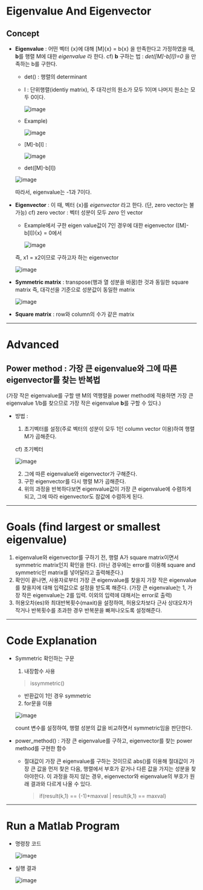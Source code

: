 # Eigenvalue And Eigenvector

## Concept
   - **Eigenvalue** : 어떤 벡터 {x}에 대해 [M]{x} = b{x} 을 만족한다고 가정하였을 때, **b**를 행렬 M에 대한   _eigenvalue_ 라 한다. 
     cf) **b** 구하는 법 : _det([M]-b[I])=0_ 을 만족하는 b를 구한다.
     - det() : 행렬의 determinant  
     
     - I : 단위행렬(identiy matrix), 주 대각선의 원소가 모두 1이며 나머지 원소는 모두 0이다.  
     
       ![image](https://user-images.githubusercontent.com/44759154/48930529-77ad8b00-ef34-11e8-95c5-d4ef90a7a579.png)

     - Example)  
     
       ![image](https://user-images.githubusercontent.com/44759154/48930626-2a7de900-ef35-11e8-99db-031043334d90.png)
      
      - [M]-b[I] :
    
        ![image](https://user-images.githubusercontent.com/44759154/48930597-f0ace280-ef34-11e8-8a34-4202f957bd76.png)  
       
       - det([M]-b[I])
       
        ![image](https://user-images.githubusercontent.com/44759154/48930717-b4c64d00-ef35-11e8-8cd7-e3731e9e61c9.png)  
       
       따라서, eigenvalue는 -1과 7이다.
    
     
   - **Eigenvector** : 이 때, 벡터 {x}를 _eigenvector_ 라고 한다. (단, zero vector는 불가능)
     cf) zero vector : 벡터 성분이 모두 _zero_ 인 vector
     - Example에서 구한 eigen value값이 7인 경우에 대한 eigenvector 
       ([M]-b[I]){x} = 0에서 
       
        ![image](https://user-images.githubusercontent.com/44759154/48930981-408ca900-ef37-11e8-9b25-8210c4477684.png)
        
      즉, x1 = x2이므로 구하고자 하는 eigenvector 
      
        ![image](https://user-images.githubusercontent.com/44759154/48931033-98c3ab00-ef37-11e8-9335-161dd1f8d09b.png)
    
   - **Symmetric matrix** : transpose(행과 열 성분을 바꿈)한 것과 동일한 square matrix
                             즉, 대각선을 기준으로 성분값이 동일한 matrix
                             
        ![image](https://user-images.githubusercontent.com/44759154/48932029-d414a880-ef3c-11e8-9fc6-b5d688674670.png)

   - **Square matrix** : row와 column의 수가 같은 matrix
___
# Advanced
## Power method : 가장 큰 eigenvalue와 그에 따른 eigenvector를 찾는 반복법
(가장 작은 eigenvalue를 구할 땐 M의 역행렬을 power method에 적용하면 가장 큰 eigenvalue 1/b를 찾으므로 
가장 작은 eigenvalue **b**를 구할 수 있다.) 

  - 방법 :
    1) 초기벡터를 설정(주로 벡터의 성분이 모두 1인 column vector 이용)하여 행렬 M가 곱해준다.  
    
      cf) 초기벡터
      
      ![image](https://user-images.githubusercontent.com/44759154/48931354-35d31380-ef39-11e8-965c-07fb11b7159c.png)  
      
    2) 그에 따른 eigenvalue와 eigenvector가 구해준다.
    3) 구한 eigenvector를 다시 행렬 M가 곱해준다.
    4) 위의 과정을 반복하다보면 eigenvalue값이 가장 큰 eigenvalue에 수렴하게 되고, 그에 따라 eigenvector도
     참값에 수렴하게 된다.  
  


___

# Goals (find largest or smallest eigenvalue)
1. eigenvalue와 eigenvector를 구하기 전, 행렬 A가 square matrix이면서 symmetric matrix인지 확인을 한다.
    (아닌 경우에는 error를 이용해 square and symmetric인 matrix를 넣어달라고 출력해준다.)
2. 확인이 끝나면, 사용자로부터 가장 큰 eigenvalue를 찾을지 가장 작은 eigenvalue를 찾을지에 대해 입력값으로 설정을 받도록 해준다.
    (가장 큰 eigenvalue는 1, 가장 작은 eigenvalue는 2를 입력. 이외의 입력에 대해서는 error로 출력)
3. 허용오차(es)와 최대반복횟수(maxit)을 설정하여, 허용오차보다 근사 상대오차가 작거나 반복횟수를 초과한 경우 반복문을 빠져나오도록 설정해준다.

___

# Code Explanation
  - Symmetric 확인하는 구문  
  
    1) 내장함수 사용
    
    >issymmetric()  
    
     - 반환값이 1인 경우 symmetric  
     
    
    2) for문을 이용
    
    ![image](https://user-images.githubusercontent.com/44759154/48932647-5a7eb980-ef40-11e8-8aab-dbcaa229cc8d.png)
    
    count 변수를 설정하여, 행렬 성분의 값을 비교하면서 symmetric임을 판단한다.
    
  - power_method() : 가장 큰 eigenvalue를 구하고, eigenvector를 찾는 power method를 구현한 함수
    - 절대값이 가장 큰 eigenvalue를 구하는 것이므로 abs()를 이용해 절대값이 가장 큰 값을 먼저 찾은 다음, 행렬에서 부호가 같거나 다른 값을 가지는       성분을 찾아야한다. 이 과정을 하지 않는 경우, eigenvector와 eigenvalue의 부호가 원래 결과와 다르게 나올 수 있다.
 
      >if(result(k,1) == (-1)*maxval | result(k,1) == maxval) 
      
  
___

# Run a Matlab Program 
  - 명령창 코드
  
    ![image](https://user-images.githubusercontent.com/44759154/48931891-1db0c380-ef3c-11e8-8310-1ed40c0aae11.png)  

  - 실행 결과
   
    ![image](https://user-images.githubusercontent.com/44759154/48931910-33be8400-ef3c-11e8-93f1-91ceb970900d.png)
